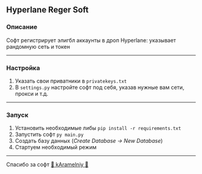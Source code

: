 ## Hyperlane Reger Soft


### Описание
Софт регистрирует элигбл аккаунты в дроп Hyperlane: указывает рандомную сеть и токен

---

### Настройка
1. Указать свои приватники в `privatekeys.txt`
2. В `settings.py` настройте софт под себя, указав нужные вам сети, прокси и т.д.

---

### Запуск

1. Установить необходимые либы `pip install -r requirements.txt`
2. Запустить софт `py main.py`
3. Создать базу данных (*Create Database -> New Database*)
4. Стартуем необходимый режим

---

Спасибо за софт [🍭 kAramelniy 🍭](https://t.me/kAramelniy)

